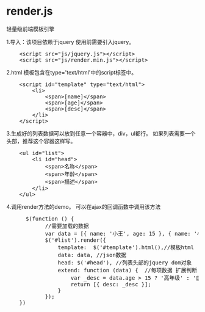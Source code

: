 # render.js
轻量级前端模板引擎

1.导入：该项目依赖于jquery
使用前需要引入jquery。
<pre>
    &lt;script src="js/jquery.js"&gt;&lt;/script&gt;
    &lt;script src="js/render.min.js"&gt;&lt;/script&gt;
</pre>
2.html 模板包含在type='text/html'中的script标签中。
<pre>
    &lt;script id="template" type="text/html"&gt;
        &lt;li&gt;
            &lt;span&gt;[name]&lt;/span&gt;
            &lt;span&gt;[age]&lt;/span&gt;
            &lt;span&gt;[desc]&lt;/span&gt;
        &lt;/li&gt;
    &lt;/script&gt;
</pre>

3.生成好的列表数据可以放到任意一个容器中，div，ul都行。
如果列表需要一个头部，推荐这个容器这样写。
<pre>
    &lt;ul id="list"&gt;
        &lt;li id="head"&gt;
            &lt;span&gt;名称&lt;/span&gt;
            &lt;span&gt;年龄&lt;/span&gt;
            &lt;span&gt;描述&lt;/span&gt;
        &lt;/li&gt;
    &lt;/ul&gt;
</pre>

4.调用render方法的demo。
 可以在ajax的回调函数中调用该方法
 <pre>
      $(function () {
            //需要加载的数据
            var data = [{ name: '小王', age: 15 }, { name: '小李', age: 16 }, { name: '小赵', age: 14 }];
            $('#list').render({
                template:  $('#template').html(),//模板html
                data: data, //json数据
                head: $('#head'), //列表头部的jquery dom对象 （此项可以不写）
                extend: function (data) {  //每项数据 扩展判断 （此项可以不写）
                    var _desc = data.age > 15 ? '<span>高年级</span>' : '<span>底年级</span>';
                    return [{ desc: _desc }];
                }
            });
    })
</pre>
 
